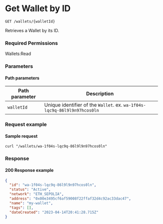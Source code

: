 # Get Wallet by ID

`GET /wallets/{walletId}`

Retrieves a Wallet by its ID.

### Required Permissions <a href="#scopes" id="scopes"></a>

Wallets:Read

### Parameters <a href="#request-example.1" id="request-example.1"></a>

#### Path parameters <a href="#path-parameters" id="path-parameters"></a>

| Path parameter | Description                                                              |
| -------------- | ------------------------------------------------------------------------ |
| `walletId`     | Unique identifier of the `Wallet`. ex. `wa-1f04s-lqc9q-86l9l9n97hcos0ln` |

### Request example <a href="#request-example.1" id="request-example.1"></a>

#### Sample request <a href="#sample-request" id="sample-request"></a>

```shell
curl "/wallets/wa-1f04s-lqc9q-86l9l9n97hcos0ln"
```

### Response <a href="#response" id="response"></a>

#### 200 Response example <a href="#response-example" id="response-example"></a>

```json
{
  "id": "wa-1f04s-lqc9q-86l9l9n97hcos0ln",
  "status": "Active",
  "network": "ETH_SEPOLIA",
  "address": "0x00e3495cf6af59008f22ffaf32d4c92ac33dac47",
  "name": "my-wallet",
  "tags": [],
  "dateCreated": "2023-04-14T20:41:28.715Z"
}
```
